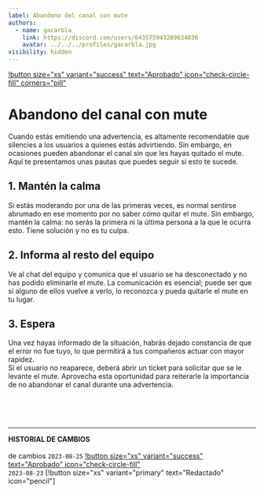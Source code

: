 ```yaml
---
label: Abandono del canal con mute
authors:
  - name: gacarbla
    link: https://discord.com/users/643575943289634836
    avatar: ../../../profiles/gacarbla.jpg
visibility: hidden
---
```

[!button size="xs" variant="success" text="Aprobado" icon="check-circle-fill" corners="pill"](../../../info/contenido_aprobado/contenido_aprobado.md)

# Abandono del canal con mute
Cuando estás emitiendo una advertencia, es altamente recomendable que silencies a los usuarios a quienes estás advirtiendo. Sin embargo, en ocasiones pueden abandonar el canal sin que les hayas quitado el mute. Aquí te presentamos unas pautas que puedes seguir si esto te sucede.

## 1. Mantén la calma
Si estás moderando por una de las primeras veces, es normal sentirse abrumado en ese momento por no saber cómo quitar el mute. Sin embargo, mantén la calma: no serás la primera ni la última persona a la que le ocurra esto. Tiene solución y no es tu culpa.

## 2. Informa al resto del equipo
Ve al chat del equipo y comunica que el usuario se ha desconectado y no has podido eliminarle el mute. La comunicación es esencial; puede ser que si alguno de ellos vuelve a verlo, lo reconozca y pueda quitarle el mute en tu lugar.

## 3. Espera
Una vez hayas informado de la situación, habrás dejado constancia de que el error no fue tuyo, lo que permitirá a tus compañeros actuar con mayor rapidez.<br>
Si el usuario no reaparece, deberá abrir un ticket para solicitar que se le levante el mute. Aprovecha esta oportunidad para reiterarle la importancia de no abandonar el canal durante una advertencia.

<br><br><br>
** **
**HISTORIAL DE CAMBIOS**<br><br> de cambios
`2023-08-25` [!button size="xs" variant="success" text="Aprobado" icon="check-circle-fill"](../../../info/contenido_aprobado/contenido_aprobado.md)<br>
`2023-08-23` [!button size="xs" variant="primary" text="Redactado" icon="pencil"]